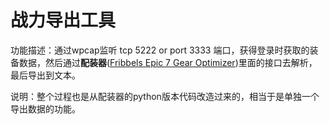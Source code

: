 # 战力导出工具
功能描述：通过wpcap监听 tcp 5222 or port 3333 端口，获得登录时获取的装备数据，然后通过**配装器**([Fribbels Epic 7 Gear Optimizer](https://github.com/fribbels/Fribbels-Epic-7-Optimizer#rating-filters))里面的接口去解析，最后导出到文本。

说明：整个过程也是从配装器的python版本代码改造过来的，相当于是单独一个导出数据的功能。


